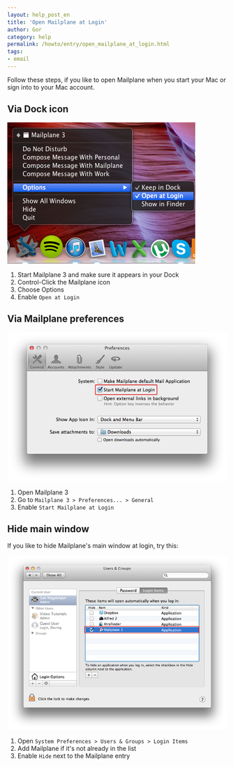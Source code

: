 ```yaml
---
layout: help_post_en
title: 'Open Mailplane at Login'
author: Gor
category: help
permalink: /howto/entry/open_mailplane_at_login.html
tags:
- email
---
```


Follow these steps, if you like to open Mailplane when you start your Mac or sign into to your Mac account.

## Via Dock icon

![screen1](/assets/howto/2013-09-07-open_mailplane_at_login/screen1.png)

1. Start Mailplane 3 and make sure it appears in your Dock
2. Control-Click the Mailplane icon
3. Choose Options
4. Enable `Open at Login`

## Via Mailplane preferences

![screen2](/assets/howto/2013-09-07-open_mailplane_at_login/screen2.png)

1. Open Mailplane 3
2. Go to `Mailplane 3 > Preferences... > General`
3. Enable `Start Mailplane at Login`

## Hide main window

If you like to hide Mailplane's main window at login, try this:

![screen3](/assets/howto/2013-09-07-open_mailplane_at_login/screen3.png)

1. Open `System Preferences > Users & Groups > Login Items`
2. Add Mailplane if it's not already in the list
3. Enable `Hide` next to the Mailplane entry